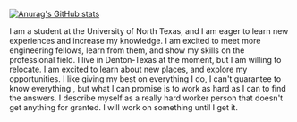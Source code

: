 


[![Anurag's GitHub stats](https://github-readme-stats.vercel.app/api?username=Nicolas)](https://github.com/anuraghazra/github-readme-stats)

I am a student at the University of North Texas, and I am eager to learn new experiences and increase my knowledge. I am excited to meet more engineering fellows, learn from them, and show my skills on the professional field. I live in Denton-Texas at the moment, but I am willing to relocate. I am excited to learn about new places, and explore my opportunities. I like giving my best on everything I do, I can't guarantee to know everything , but what I can promise is to work as hard as I can to find the answers. I describe myself as a really hard worker person that doesn't get anything for granted. I will work on something until I get it. 
